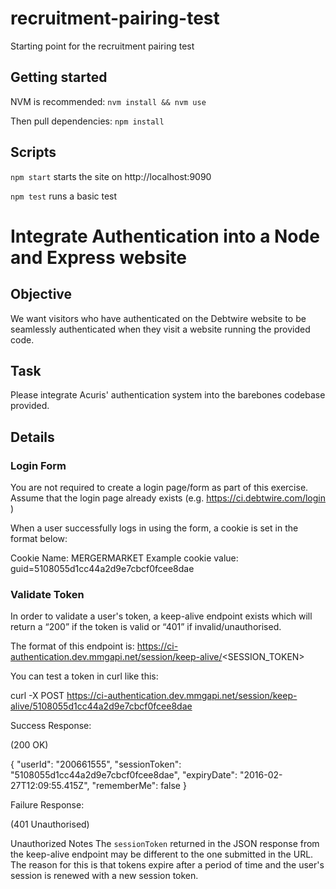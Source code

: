 # recruitment-pairing-test
Starting point for the recruitment pairing test

## Getting started

NVM is recommended: `nvm install && nvm use`

Then pull dependencies: `npm install`

## Scripts

`npm start` starts the site on http://localhost:9090

`npm test` runs a basic test

# Integrate Authentication into a Node and Express website
## Objective
We want visitors who have authenticated on the Debtwire website to be seamlessly authenticated when they visit a website running the provided code.

## Task
Please integrate Acuris' authentication system into the barebones codebase provided.

## Details

### Login Form
You are not required to create a login page/form as part of this exercise. Assume that the login page already exists (e.g. https://ci.debtwire.com/login )

When a user successfully logs in using the form, a cookie is set in the format below:



Cookie Name: MERGERMARKET
Example cookie value: guid=5108055d1cc44a2d9e7cbcf0fcee8dae

### Validate Token

In order to validate a user's token, a keep-alive endpoint exists which will return a “200” if the token is valid or “401” if invalid/unauthorised.  

The format of this endpoint is: https://ci-authentication.dev.mmgapi.net/session/keep-alive/<SESSION_TOKEN>

You can test a token in curl like this:

curl -X POST  https://ci-authentication.dev.mmgapi.net/session/keep-alive/5108055d1cc44a2d9e7cbcf0fcee8dae


Success Response:

(200 OK)

{ 
  "userId": "200661555",
  "sessionToken": "5108055d1cc44a2d9e7cbcf0fcee8dae",
  "expiryDate": "2016-02-27T12:09:55.415Z",
  "rememberMe": false
}

Failure Response:

(401 Unauthorised)

Unauthorized
Notes
The `sessionToken` returned in the JSON response from the keep-alive endpoint may be different to the one submitted in the URL.  The reason for this is that tokens expire after a period of time and the user's session is renewed with a new session token.


